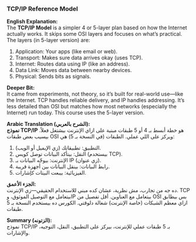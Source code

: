 ### TCP/IP Reference Model
**English Explanation:**  
The **TCP/IP Model** is a simpler 4 or 5-layer plan based on how the Internet actually works. It skips some OSI layers and focuses on what’s practical. The layers (in 5-layer version) are:
1. Application: Your apps (like email or web).
2. Transport: Makes sure data arrives okay (uses TCP).
3. Internet: Routes data using IP (like an address).
4. Data Link: Moves data between nearby devices.
5. Physical: Sends bits as signals.

**Deeper Bit:**  
It came from experiments, not theory, so it’s built for real-world use—like the Internet. TCP handles reliable delivery, and IP handles addressing. It’s less detailed than OSI but matches how most networks (especially the Internet) run today. This course uses the 5-layer version.

**Arabic Translation (الشرح بالعربي):**  
**نموذج TCP/IP** هو خطة أبسط بـ 4 أو 5 طبقات مبنية على ازاي الإنترنت بيشتغل فعلاً. بيسيب بعض طبقات OSI ويركز على اللي عملي. الطبقات (في النسخة بـ 5) هي:  
1. التطبيق: تطبيقاتك (زي الإيميل أو الويب).  
2. النقل: بيتأكد البيانات توصل كويس (بيستخدم TCP).  
3. الإنترنت: بيوجّه البيانات بـ IP (زي عنوان).  
4. رابط البيانات: بينقل البيانات بين أجهزة قريبة.  
5. الفيزيائية: بيبعت البيتات كإشارات.  

**الجزء الأعمق:**  
ده جه من تجارب، مش نظرية، عشان كده مبني للاستخدام الحقيقي—زي الإنترنت. TCP بيتعامل مع التوصيل الموثوق، وIP بيتعامل مع العناوين. أقل تفصيل من OSI بس بيطابق ازاي معظم الشبكات (خاصة الإنترنت) شغالة دلوقتي. الكورس ده بيستخدم النسخة بـ 5 طبقات.

**Summary (الزتونه):**  
نموذج TCP/IP بـ 5 طبقات عملي للإنترنت، بيركز على التطبيق، النقل، التوجيه، والإشارات.
